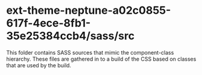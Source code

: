 # ext-theme-neptune-a02c0855-617f-4ece-8fb1-35e25384ccb4/sass/src

This folder contains SASS sources that mimic the component-class hierarchy. These files
are gathered in to a build of the CSS based on classes that are used by the build.
